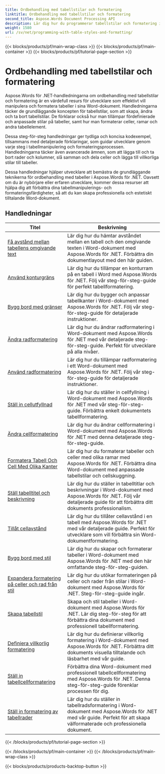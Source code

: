 ```yaml
---
title: Ordbehandling med tabellstilar och formatering
linktitle: Ordbehandling med tabellstilar och formatering
second_title: Aspose.Words Document Processing API
description: Lär dig hur du programmerar tabellstilar och formatering i Aspose.Words för .NET. Lär dig hur du tillämpar fördefinierade stilar, anpassar cellformatering, ramar och mer med steg-för-steg handledningar och exempelkod i C#.
weight: 1580
url: /sv/net/programming-with-table-styles-and-formatting/
---
```


{{< blocks/products/pf/main-wrap-class >}}
{{< blocks/products/pf/main-container >}}
{{< blocks/products/pf/tutorial-page-section >}}

# Ordbehandling med tabellstilar och formatering

Aspose.Words för .NET-handledningarna om ordbehandling med tabellstilar och formatering är en värdefull resurs för utvecklare som effektivt vill manipulera och formatera tabeller i sina Word-dokument. Handledningarna täcker de grundläggande koncepten för tabellstilar, som att skapa, ändra och ta bort tabellstilar. De förklarar också hur man tillämpar fördefinierade och anpassade stilar på tabeller, samt hur man formaterar celler, ramar och andra tabellelement.

Dessa steg-för-steg handledningar ger tydliga och koncisa kodexempel, tillsammans med detaljerade förklaringar, som guidar utvecklare genom varje steg i tabellmanipulering och formateringsprocessen. Handledningarna täcker även avancerade ämnen, som att lägga till och ta bort rader och kolumner, slå samman och dela celler och lägga till villkorliga stilar till tabeller.

Dessa handledningar hjälper utvecklare att bemästra de grundläggande teknikerna för ordbehandling med tabeller i Aspose.Words för .NET. Oavsett om du är nybörjare eller erfaren utvecklare, kommer dessa resurser att hjälpa dig att förbättra dina tabellmanipulerings- och formateringsfärdigheter, så att du kan skapa professionella och estetiskt tilltalande Word-dokument.

 ## Handledningar
| Titel | Beskrivning |
| --- | --- |
| [Få avstånd mellan tabellens omgivande text](./get-distance-between-table-surrounding-text/) | Lär dig hur du hämtar avståndet mellan en tabell och den omgivande texten i Word-dokument med Aspose.Words för .NET. Förbättra din dokumentlayout med den här guiden. |
| [Använd konturgräns](./apply-outline-border/) | Lär dig hur du tillämpar en konturram på en tabell i Word med Aspose.Words för .NET. Följ vår steg-för-steg-guide för perfekt tabellformatering. |
| [Bygg bord med gränser](./build-table-with-borders/) | Lär dig hur du bygger och anpassar tabellkanter i Word-dokument med Aspose.Words för .NET. Följ vår steg-för-steg-guide för detaljerade instruktioner. |
| [Ändra radformatering](./modify-row-formatting/) | Lär dig hur du ändrar radformatering i Word-dokument med Aspose.Words för .NET med vår detaljerade steg-för-steg-guide. Perfekt för utvecklare på alla nivåer. |
| [Använd radformatering](./apply-row-formatting/) | Lär dig hur du tillämpar radformatering i ett Word-dokument med Aspose.Words för .NET. Följ vår steg-för-steg-guide för detaljerade instruktioner. |
| [Ställ in cellutfyllnad](./set-cell-padding/) | Lär dig hur du ställer in cellfyllning i Word-dokument med Aspose.Words för .NET med vår steg-för-steg-guide. Förbättra enkelt dokumentets tabellformatering. |
| [Ändra cellformatering](./modify-cell-formatting/) | Lär dig hur du ändrar cellformatering i Word-dokument med Aspose.Words för .NET med denna detaljerade steg-för-steg-guide. |
| [Formatera Tabell Och Cell Med Olika Kanter](./format-table-and-cell-with-different-borders/) | Lär dig hur du formaterar tabeller och celler med olika ramar med Aspose.Words för .NET. Förbättra dina Word-dokument med anpassade tabellstilar och cellskuggning. |
| [Ställ tabelltitel och beskrivning](./set-table-title-and-description/) | Lär dig hur du ställer in tabelltitlar och beskrivningar i Word-dokument med Aspose.Words för .NET. Följ vår detaljerade guide för att förbättra ditt dokuments professionalism. |
| [Tillåt cellavstånd](./allow-cell-spacing/) | Lär dig hur du tillåter cellavstånd i en tabell med Aspose.Words för .NET med vår detaljerade guide. Perfekt för utvecklare som vill förbättra sin Word-dokumentformatering. |
| [Bygg bord med stil](./build-table-with-style/) | Lär dig hur du skapar och formaterar tabeller i Word-dokument med Aspose.Words för .NET med den här omfattande steg-för-steg-guiden. |
| [Expandera formatering på celler och rad från stil](./expand-formatting-on-cells-and-row-from-style/) | Lär dig hur du utökar formateringen på celler och rader från stilar i Word-dokument med Aspose.Words för .NET. Steg-för-steg-guide ingår. |
| [Skapa tabellstil](./create-table-style/) | Skapa och stil tabeller i Word-dokument med Aspose.Words för .NET. Lär dig steg-för-steg för att förbättra dina dokument med professionell tabellformatering. |
| [Definiera villkorlig formatering](./define-conditional-formatting/) | Lär dig hur du definierar villkorlig formatering i Word-dokument med Aspose.Words för .NET. Förbättra ditt dokuments visuella tilltalande och läsbarhet med vår guide. |
| [Ställ in tabellcellformatering](./set-table-cell-formatting/) | Förbättra dina Word-dokument med professionell tabellcellformatering med Aspose.Words för .NET. Denna steg-för-steg-guide förenklar processen för dig. |
| [Ställ in formatering av tabellrader](./set-table-row-formatting/) | Lär dig hur du ställer in tabellradsformatering i Word-dokument med Aspose.Words för .NET med vår guide. Perfekt för att skapa välformaterade och professionella dokument. |
{{< /blocks/products/pf/tutorial-page-section >}}

{{< /blocks/products/pf/main-container >}}
{{< /blocks/products/pf/main-wrap-class >}}

{{< blocks/products/products-backtop-button >}}

